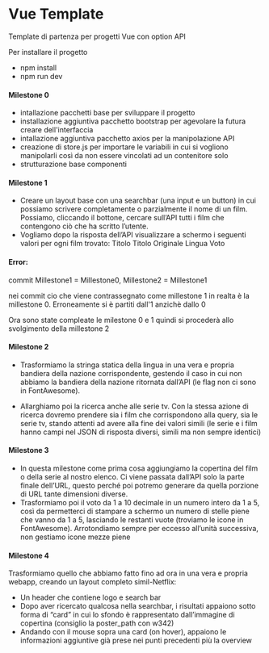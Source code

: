 # Vue Template

Template di partenza per progetti Vue con option API

Per installare il progetto

- npm install
- npm run dev

#### Milestone 0

- intallazione pacchetti base per sviluppare il progetto
- installazione aggiuntiva pacchetto bootstrap per agevolare la futura creare dell'interfaccia
- intallazione aggiuntiva pacchetto axios per la manipolazione API
- creazione di store.js per importare le variabili in cui si vogliono manipolarli così da non essere vincolati ad un contenitore solo
- strutturazione base componenti

#### Milestone 1

- Creare un layout base con una searchbar (una input e un button) in cui possiamo scrivere completamente o parzialmente il nome di un film. Possiamo, cliccando il  bottone, cercare sull’API tutti i film che contengono ciò che ha scritto l’utente.
- Vogliamo dopo la risposta dell’API visualizzare a schermo i seguenti valori per ogni film trovato: 
Titolo
Titolo Originale
Lingua
Voto

#### Error: 

commit Millestone1 = Millestone0, Millestone2 = Millestone1

nei commit cio che viene contrassegnato come millestone 1 in realta è la millestone 0. Erroneamente si è partiti dall'1 anzichè dallo 0

Ora sono state compleate le milestone 0 e 1 quindi si procederà allo svolgimento della millestone 2

#### Milestone 2

- Trasformiamo la stringa statica della lingua in una vera e propria bandiera della nazione corrispondente, gestendo il caso in cui non abbiamo la bandiera della nazione ritornata dall’API (le flag non ci sono in FontAwesome).

- Allarghiamo poi la ricerca anche alle serie tv. Con la stessa azione di ricerca dovremo prendere sia i film che corrispondono alla query, sia le serie tv, stando attenti ad avere alla fine dei valori simili (le serie e i film hanno campi nel JSON di risposta diversi, simili ma non sempre identici)

#### Milestone 3

- In questa milestone come prima cosa aggiungiamo la copertina del film o della serie al nostro elenco. Ci viene passata dall’API solo la parte finale dell’URL, questo perché poi potremo generare da quella porzione di URL tante dimensioni diverse. 
- Trasformiamo poi il voto da 1 a 10 decimale in un numero intero da 1 a 5, così da permetterci di stampare a schermo un numero di stelle piene che vanno da 1 a 5, lasciando le restanti vuote (troviamo le icone in FontAwesome).
Arrotondiamo sempre per eccesso all’unità successiva, non gestiamo icone mezze piene

#### Milestone 4

Trasformiamo quello che abbiamo fatto fino ad ora in una vera e propria webapp, creando un layout completo simil-Netflix:
- Un header che contiene logo e search bar
- Dopo aver ricercato qualcosa nella searchbar, i risultati appaiono sotto forma di “card” in cui lo sfondo è rappresentato dall’immagine di copertina (consiglio la poster_path con w342)
- Andando con il mouse sopra una card (on hover), appaiono le informazioni aggiuntive già prese nei punti precedenti più la overview

